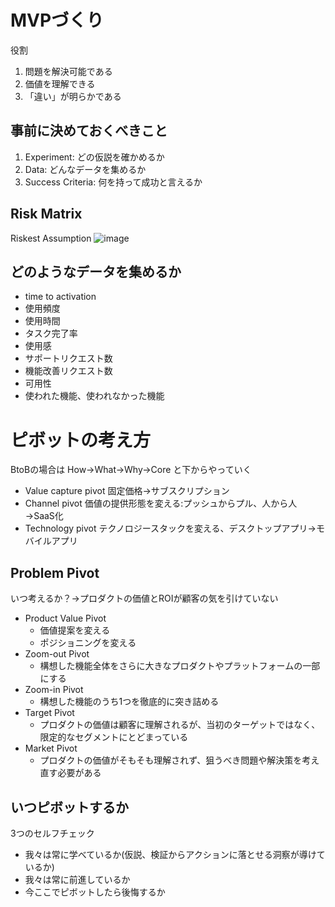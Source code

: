 # MVPづくり
役割
1. 問題を解決可能である
2. 価値を理解できる
3. 「違い」が明らかである

## 事前に決めておくべきこと
1. Experiment: どの仮説を確かめるか
2. Data: どんなデータを集めるか
3. Success Criteria: 何を持って成功と言えるか

## Risk Matrix
Riskest Assumption
![image](https://github.com/user-attachments/assets/44ad8887-e097-41bb-9d07-2b3847efd8b5)

## どのようなデータを集めるか
- time to activation
- 使用頻度
- 使用時間
- タスク完了率
- 使用感
- サポートリクエスト数
- 機能改善リクエスト数
- 可用性
- 使われた機能、使われなかった機能

# ピボットの考え方
BtoBの場合は How→What→Why→Core と下からやっていく
- Value capture pivot
  固定価格→サブスクリプション
- Channel pivot
  価値の提供形態を変える:プッシュからプル、人から人→SaaS化
- Technology pivot
  テクノロジースタックを変える、デスクトップアプリ→モバイルアプリ

## Problem Pivot
いつ考えるか？→プロダクトの価値とROIが顧客の気を引けていない
- Product Value Pivot
  - 価値提案を変える
  - ポジショニングを変える
- Zoom-out Pivot
  - 構想した機能全体をさらに大きなプロダクトやプラットフォームの一部にする
- Zoom-in Pivot
  - 構想した機能のうち1つを徹底的に突き詰める
- Target Pivot
  - プロダクトの価値は顧客に理解されるが、当初のターゲットではなく、限定的なセグメントにとどまっている
- Market Pivot
  - プロダクトの価値がそもそも理解されず、狙うべき問題や解決策を考え直す必要がある

## いつピボットするか
3つのセルフチェック
- 我々は常に学べているか(仮説、検証からアクションに落とせる洞察が導けているか)
- 我々は常に前進しているか
- 今ここでピボットしたら後悔するか
